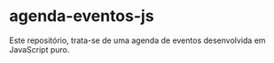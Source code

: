 # agenda-eventos-js
Este repositório, trata-se de uma agenda de eventos desenvolvida em JavaScript puro.
